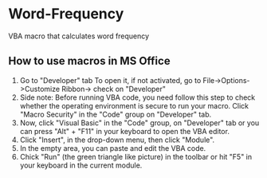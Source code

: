 # Word-Frequency
VBA macro that calculates word frequency

## How to use macros in MS Office

1. Go to "Developer" tab
    To open it, if not activated, go to File->Options->Customize Ribbon-> check on "Developer"
2. Side note: Before running VBA code, you need follow this step to check whether the operating environment is secure to run your macro. Click "Macro Security" in the "Code" group on "Developer" tab.
3. Now, click "Visual Basic" in the "Code" group, on "Developer" tab or you can press "Alt" + "F11" in your keyboard to open the VBA editor.
4. Click "Insert", in the drop-down menu, then click "Module".
5. In the empty area, you can paste and edit the VBA code.
6. Chick "Run" (the green triangle like picture) in the toolbar or hit "F5" in your keyboard in the current module.
